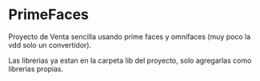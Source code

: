 # PrimeFaces
Proyecto de Venta sencilla usando prime faces y omnifaces (muy poco la vdd solo un convertidor).

Las librerias ya estan en la carpeta lib del proyecto, solo agregarlas como librerias propias.

